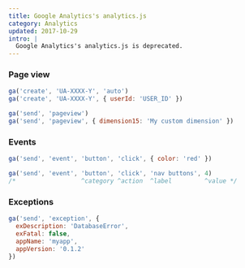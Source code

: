 ```yaml
---
title: Google Analytics's analytics.js
category: Analytics
updated: 2017-10-29
intro: |
  Google Analytics's analytics.js is deprecated.
---
```


### Page view

```js
ga('create', 'UA-XXXX-Y', 'auto')
ga('create', 'UA-XXXX-Y', { userId: 'USER_ID' })
```

```js
ga('send', 'pageview')
ga('send', 'pageview', { dimension15: 'My custom dimension' })
```

### Events

```js
ga('send', 'event', 'button', 'click', { color: 'red' })
```

```js
ga('send', 'event', 'button', 'click', 'nav buttons', 4)
/*                  ^category ^action  ^label         ^value */
```

### Exceptions

```js
ga('send', 'exception', {
  exDescription: 'DatabaseError',
  exFatal: false,
  appName: 'myapp',
  appVersion: '0.1.2'
})
```
